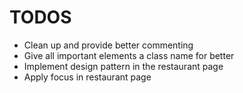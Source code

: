 # TODOS
- Clean up and provide better commenting
- Give all important elements a class name for better
- Implement design pattern in the restaurant page
- Apply focus in restaurant page